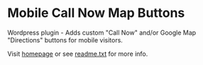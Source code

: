 # Mobile Call Now Map Buttons

Wordpress plugin - Adds custom "Call Now" and/or Google Map "Directions" buttons for mobile visitors.

Visit [homepage](http://wordpress.org/plugins/mobile-call-now-map-buttons/) or see [readme.txt](https://raw.githubusercontent.com/davidsword/mobile-call-now-map-buttons/master/readme.txt) for more info.
